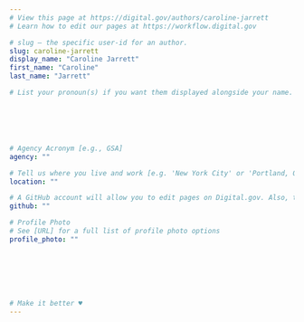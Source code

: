 ```yaml
---
# View this page at https://digital.gov/authors/caroline-jarrett
# Learn how to edit our pages at https://workflow.digital.gov

# slug — the specific user-id for an author.
slug: caroline-jarrett
display_name: "Caroline Jarrett"
first_name: "Caroline"
last_name: "Jarrett"

# List your pronoun(s) if you want them displayed alongside your name. If blank, we'll use just your name. Learn more http://mypronouns.org






# Agency Acronym [e.g., GSA]
agency: ""

# Tell us where you live and work [e.g. 'New York City' or 'Portland, OR']
location: ""

# A GitHub account will allow you to edit pages on Digital.gov. Also, the image used in your GitHub account can be used to populate your digital.gov profile photo. Learn more about getting a Github account at [URL]
github: ""

# Profile Photo
# See [URL] for a full list of profile photo options
profile_photo: ""







# Make it better ♥
---
```

